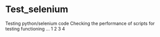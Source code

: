 # Test_selenium
Testing python/selenium code
Checking the performance of scripts for testing functioning ...
1
2
3
4
